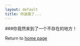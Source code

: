 ```yaml
---
layout: default
title: 你迷路了...
---
```


###你竟然来到了一个不存在的地方！

Return to [home page](http://wwww.alexkong.net)
